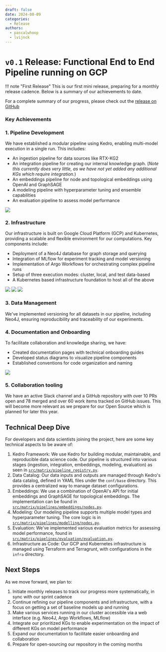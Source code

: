 ```yaml
---
draft: false 
date: 2024-08-09 
categories:
  - Release
authors:
  - pascalwhoop
  - lvijnck
---
```


# `v0.1` Release: Functional End to End Pipeline running on GCP

!!! note "First Release"
    This is our first mini release, preparing for a monthly release cadence. Below is a summary of our achievements to date.

For a complete summary of our progress, please check out the [release on GitHub](https://github.com/everycure-org/matrix/releases/tag/v0.1)

### Key Achievements

### 1. Pipeline Development

We have established a modular pipeline using Kedro, enabling multi-model execution in a single run. This includes:

- An ingestion pipeline for data sources like RTX-KG2
- An integration pipeline for creating our internal knowledge graph. (_Note this currently does very little, as we have not yet added any additional KGs which require integration._)
- An embeddings pipeline for node and topological embeddings using OpenAI and GraphSAGE
- A modeling pipeline with hyperparameter tuning and ensemble capabilities
- An evaluation pipeline to assess model performance

![](attachments/ss_kedroviz.png)

### 2. Infrastructure

Our infrastructure is built on Google Cloud Platform (GCP) and Kubernetes, providing a scalable and flexible environment for our computations. Key components include:

- Deployment of a Neo4J database for graph storage and querying
- Integration of MLflow for experiment tracking and model versioning
- Implementation of Argo Workflows for orchestrating complex pipeline runs
- Setup of three execution modes: cluster, local, and test data-based
- A Kubernetes based infrastructure foundation to host all of the above

![](./attachments/ss_mlflow.png)
![](./attachments/ss_argo.png)
![](./attachments/ss_neo4j.png)

### 3. Data Management

We've implemented versioning for all datasets in our pipeline, including Neo4J, ensuring reproducibility and traceability of our experiments.

### 4. Documentation and Onboarding

To facilitate collaboration and knowledge sharing, we have:

- Created documentation pages with technical onboarding guides
- Developed status diagrams to visualize pipeline components
- Established conventions for code organization and naming

![](./attachments/ss_docs.png)

### 5. Collaboration tooling 

We have an active Slack channel and a GitHub repository with over 10 PRs open and 78 merged and over 60 work items tracked on GitHub issues. This will become more relevant as we prepare
for our Open Source which is planned for later this year.

## Technical Deep Dive

For developers and data scientists joining the project, here are some key technical aspects to be aware of:

1. Kedro Framework: We use Kedro for building modular, maintainable, and reproducible data science code. Our pipeline is structured into various stages (ingestion, integration, embeddings, modeling, evaluation) as seen in [`src/matrix/pipeline_registry.py`](pipelines/matrix/src/matrix/pipeline_registry.py).
2. Data Catalog: Our data inputs and outputs are managed through Kedro's data catalog, defined in YAML files under the `conf/base` directory. This provides a centralized way to manage dataset configurations.
3. Embeddings: We use a combination of OpenAI's API for initial embeddings and GraphSAGE for topological embeddings. The implementation can be found in [`src/matrix/pipelines/embeddings/nodes.py`](pipelines/matrix/src/matrix/pipelines/embeddings/nodes.py).
4. Modeling: Our modeling pipeline supports multiple model types and hyperparameter tuning. The core logic is in [`src/matrix/pipelines/modelling/nodes.py`](pipelines/matrix/src/matrix/pipelines/modelling/nodes.py).
5. Evaluation: We've implemented various evaluation metrics for assessing model performance, found in [`src/matrix/pipelines/evaluation/evaluation.py`](pipelines/matrix/src/matrix/pipelines/evaluation/evaluation.py).
6. Infrastructure as Code: Our GCP and Kubernetes infrastructure is managed using Terraform and Terragrunt, with configurations in the `infra` directory.

## Next Steps

As we move forward, we plan to:

1. Initiate monthly releases to track our progress more systematically, in sync with our sprint cadence
2. Continue refining our pipeline components and infrastructure, with a focus on getting a set of baseline models up and running
3. Make various services running in our cluster accessible via a web interface (e.g. Neo4J, Argo Workflows, MLflow)
3. Integrate our prioritized KGs to enable experimentation on the impact of different KGs on model performance
4. Expand our documentation to facilitate easier onboarding and collaboration
5. Prepare for open-sourcing our repository in the coming months
